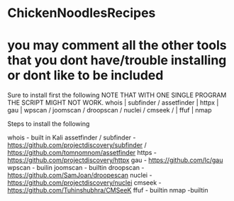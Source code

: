 # ChickenNoodlesRecipes
# you may comment all the other tools that you dont have/trouble installing or dont like to be included
 Sure to install first the following
NOTE THAT WITH ONE SINGLE PROGRAM THE SCRIPT MIGHT NOT WORK.
whois | subfinder / assetfinder | httpx | gau | wpscan / joomscan / droopscan / nuclei / cmseek / | ffuf | nmap



Steps to install the following

whois - built in Kali
assetfinder / subfinder - https://github.com/projectdiscovery/subfinder / https://github.com/tomnomnom/assetfinder
https - https://github.com/projectdiscovery/httpx
gau - https://github.com/lc/gau
wpscan - builin
joomscan - builtin
droopscan -  https://github.com/SamJoan/droopescan
nuclei - https://github.com/projectdiscovery/nuclei
cmseek - https://github.com/Tuhinshubhra/CMSeeK
ffuf - builtin
nmap -builtin
